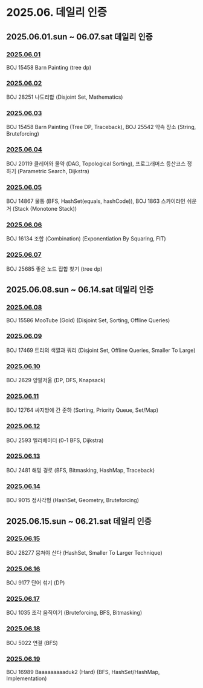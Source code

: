 # 2025.06. 데일리 인증

## 2025.06.01.sun ~ 06.07.sat 데일리 인증

### [2025.06.01](https://github.com/jwelyl/daily_certification/blob/main/2025/06/01/25_06_01_daily_certification.md)
BOJ 15458 Barn Painting (tree dp)

### [2025.06.02](https://github.com/jwelyl/daily_certification/blob/main/2025/06/02/25_06_02_daily_certification.md)
BOJ 28251 나도리합 (Disjoint Set, Mathematics)

### [2025.06.03](https://github.com/jwelyl/daily_certification/blob/main/2025/06/03/25_06_03_daily_certification.md)
BOJ 15458 Barn Painting (Tree DP, Traceback), BOJ 25542 약속 장소 (String, Bruteforcing)

### [2025.06.04](https://github.com/jwelyl/daily_certification/blob/main/2025/06/04/25_06_04_daily_certification.md)
BOJ 20119 클레어와 물약 (DAG, Topological Sorting), 프로그래머스 등산코스 정하기 (Parametric Search, Dijkstra)

### [2025.06.05](https://github.com/jwelyl/daily_certification/blob/main/2025/06/05/25_06_05_daily_certification.md)
BOJ 14867 물통 (BFS, HashSet(equals, hashCode)), BOJ 1863 스카이라인 쉬운거 (Stack (Monotone Stack))

### [2025.06.06](https://github.com/jwelyl/daily_certification/blob/main/2025/06/06/25_06_06_daily_certification.md)
BOJ 16134 조합 (Combination) (Exponentiation By Squaring, FIT)

### [2025.06.07](https://github.com/jwelyl/daily_certification/blob/main/2025/06/07/25_06_07_daily_certification.md)
BOJ 25685 좋은 노드 집합 찾기 (tree dp)

## 2025.06.08.sun ~ 06.14.sat 데일리 인증

### [2025.06.08](https://github.com/jwelyl/daily_certification/blob/main/2025/06/08/25_06_08_daily_certification.md)
BOJ 15586 MooTube (Gold) (Disjoint Set, Sorting, Offline Queries)

### [2025.06.09](https://github.com/jwelyl/daily_certification/blob/main/2025/06/09/25_06_09_daily_certification.md)
BOJ 17469 트리의 색깔과 쿼리 (Disjoint Set, Offline Queries, Smaller To Large)

### [2025.06.10](https://github.com/jwelyl/daily_certification/blob/main/2025/06/10/25_06_10_daily_certification.md)
BOJ 2629 양팔저울 (DP, DFS, Knapsack)

### [2025.06.11](https://github.com/jwelyl/daily_certification/blob/main/2025/06/11/25_06_11_daily_certification.md)
BOJ 12764 싸지방에 간 준하 (Sorting, Priority Queue, Set/Map)

### [2025.06.12](https://github.com/jwelyl/daily_certification/blob/main/2025/06/12/25_06_12_daily_certification.md)
BOJ 2593 엘리베이터 (0-1 BFS, Dijkstra)

### [2025.06.13](https://github.com/jwelyl/daily_certification/blob/main/2025/06/13/25_06_13_daily_certification.md)
BOJ 2481 해밍 경로 (BFS, Bitmasking, HashMap, Traceback)

### [2025.06.14](https://github.com/jwelyl/daily_certification/blob/main/2025/06/14/25_06_14_daily_certification.md)
BOJ 9015 정사각형 (HashSet, Geometry, Bruteforcing)

## 2025.06.15.sun ~ 06.21.sat 데일리 인증

### [2025.06.15](https://github.com/jwelyl/daily_certification/blob/main/2025/06/15/25_06_15_daily_certification.md)
BOJ 28277 뭉쳐야 산다 (HashSet, Smaller To Larger Technique)

### [2025.06.16](https://github.com/jwelyl/daily_certification/blob/main/2025/06/16/25_06_16_daily_certification.md)
BOJ 9177 단어 섞기 (DP)

### [2025.06.17](https://github.com/jwelyl/daily_certification/blob/main/2025/06/17/25_06_17_daily_certification.md)
BOJ 1035 조각 움직이기 (Bruteforcing, BFS, Bitmasking)

### [2025.06.18](https://github.com/jwelyl/daily_certification/blob/main/2025/06/18/25_06_18_daily_certification.md)
BOJ 5022 연결 (BFS)

### [2025.06.19](https://github.com/jwelyl/daily_certification/blob/main/2025/06/19/25_06_19_daily_certification.md)
BOJ 16989 Baaaaaaaaaduk2 (Hard) (BFS, HashSet/HashMap, Implementation)